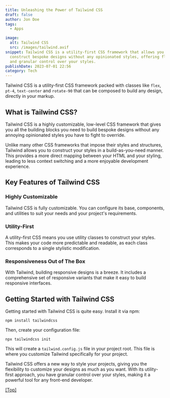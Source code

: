 ```yaml
---
title: Unleashing the Power of Tailwind CSS
draft: false
author: Jon Doe
tags:
  - Apps

image:
  alt: Tailwind CSS
  src: /images/tailwind.avif
snippet: Tailwind CSS is a utility-first CSS framework that allows you to
  construct bespoke designs without any opinionated styles, offering flexibility
  and granular control over your styles.
publishDate: 2023-07-01 22:56
category: Tech
---
```

Tailwind CSS is a utility-first CSS framework packed with classes like `flex`, `pt-4`, `text-center` and `rotate-90` that can be composed to build any design, directly in your markup. 

## What is Tailwind CSS?

Tailwind CSS is a highly customizable, low-level CSS framework that gives you all the building blocks you need to build bespoke designs without any annoying opinionated styles you have to fight to override. 

Unlike many other CSS frameworks that impose their styles and structures, Tailwind allows you to construct your styles in a build-as-you-need manner. This provides a more direct mapping between your HTML and your styling, leading to less context switching and a more enjoyable development experience.

## Key Features of Tailwind CSS

### Highly Customizable

Tailwind CSS is fully customizable. You can configure its base, components, and utilities to suit your needs and your project's requirements.


### Utility-First

A utility-first CSS means you use utility classes to construct your styles. This makes your code more predictable and readable, as each class corresponds to a single stylistic modification.


### Responsiveness Out of The Box

With Tailwind, building responsive designs is a breeze. It includes a comprehensive set of responsive variants that make it easy to build responsive interfaces.

## Getting Started with Tailwind CSS

Getting started with Tailwind CSS is quite easy. Install it via npm:

```shell
npm install tailwindcss
```

Then, create your configuration file:

```shell
npx tailwindcss init
```

This will create a `tailwind.config.js` file in your project root. This file is where you customize Tailwind specifically for your project.

Tailwind CSS offers a new way to style your projects, giving you the flexibility to customize your designs as much as you want. With its utility-first approach, you have granular control over your styles, making it a powerful tool for any front-end developer.

<a href="#top">[Top]</a>

